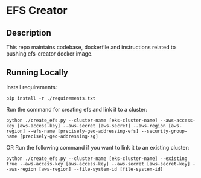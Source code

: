 # EFS Creator

## Description

This repo maintains codebase, dockerfile and instructions related to pushing efs-creator docker image.
<br>

## Running Locally

Install requirements:

```console
pip install -r ./requirements.txt
```

Run the command for creating efs and link it to a cluster:

```console
python ./create_efs.py --cluster-name [eks-cluster-name] --aws-access-key [aws-access-key] --aws-secret [aws-secret] --aws-region [aws-region] --efs-name [precisely-geo-addressing-efs] --security-group-name [precisely-geo-addressing-sg]
```

OR Run the following command if you want to link it to an existing cluster:

```console
python ./create_efs.py --cluster-name [eks-cluster-name] --existing true --aws-access-key [aws-access-key] --aws-secret [aws-secret-key] --aws-region [aws-region] --file-system-id [file-system-id]
```